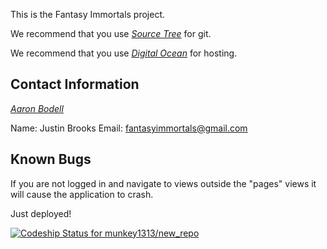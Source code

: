This is the Fantasy Immortals project.

We recommend that you use [*Source Tree*](http://www.sourcetreeapp.com/download/) for git.

We recommend that you use [*Digital Ocean*](http://www.sourcetreeapp.com/download/) for hosting.

## Contact Information

[*Aaron Bodell*](https://bitbucket.org/abodell)

Name: Justin Brooks
Email: fantasyimmortals@gmail.com

## Known Bugs

If you are not logged in and navigate to views outside the "pages" views it will cause the application to crash.

Just deployed!

[ ![Codeship Status for munkey1313/new_repo](https://www.codeship.io/projects/9af9a710-f377-0131-703c-46df43419009/status)](https://www.codeship.io/projects/27894)